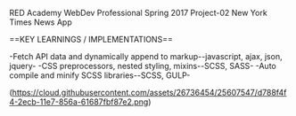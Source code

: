 RED Academy WebDev Professional Spring 2017
Project-02
New York Times News App

==KEY LEARNINGS / IMPLEMENTATIONS==

-Fetch API data and dynamically append to markup--javascript, ajax, json, jquery-
-CSS preprocessors, nested styling, mixins--SCSS, SASS-
-Auto compile and minify SCSS libraries--SCSS, GULP-

(https://cloud.githubusercontent.com/assets/26736454/25607547/d788f4f4-2ecb-11e7-856a-61687fbf87e2.png)
